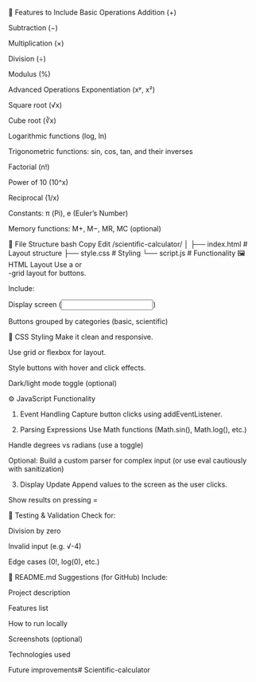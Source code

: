 🧠 Features to Include
Basic Operations
Addition (+)

Subtraction (−)

Multiplication (×)

Division (÷)

Modulus (%)

Advanced Operations
Exponentiation (xʸ, x²)

Square root (√x)

Cube root (∛x)

Logarithmic functions (log, ln)

Trigonometric functions: sin, cos, tan, and their inverses

Factorial (n!)

Power of 10 (10^x)

Reciprocal (1/x)

Constants: π (Pi), e (Euler’s Number)

Memory functions: M+, M−, MR, MC (optional)

📄 File Structure
bash
Copy
Edit
/scientific-calculator/
│
├── index.html         # Layout structure
├── style.css          # Styling
└── script.js          # Functionality
🖼 HTML Layout
Use a <table> or <div>-grid layout for buttons.

Include:

Display screen (<input type="text" id="display">)

Buttons grouped by categories (basic, scientific)

🎨 CSS Styling
Make it clean and responsive.

Use grid or flexbox for layout.

Style buttons with hover and click effects.

Dark/light mode toggle (optional)

⚙ JavaScript Functionality
1. Event Handling
Capture button clicks using addEventListener.

2. Parsing Expressions
Use Math functions (Math.sin(), Math.log(), etc.)

Handle degrees vs radians (use a toggle)

Optional: Build a custom parser for complex input (or use eval cautiously with sanitization)

3. Display Update
Append values to the screen as the user clicks.

Show results on pressing =

🧪 Testing & Validation
Check for:

Division by zero

Invalid input (e.g. √-4)

Edge cases (0!, log(0), etc.)

📝 README.md Suggestions (for GitHub)
Include:

Project description

Features list

How to run locally

Screenshots (optional)

Technologies used

Future improvements# Scientific-calculator
